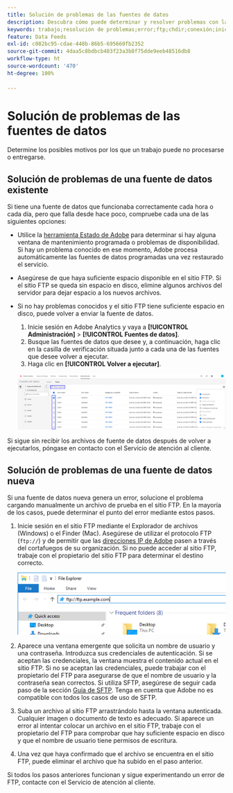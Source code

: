 ```yaml
---
title: Solución de problemas de las fuentes de datos
description: Descubra cómo puede determinar y resolver problemas con las fuentes de datos.
keywords: trabajo;resolución de problemas;error;ftp;chdir;conexión;inicio de sesión;put
feature: Data Feeds
exl-id: c082bc95-cdae-448b-86b5-695660fb2352
source-git-commit: 4daa5c8bdbcb483f23a3b8f75dde9eeb48516db8
workflow-type: ht
source-wordcount: '470'
ht-degree: 100%

---
```


# Solución de problemas de las fuentes de datos

Determine los posibles motivos por los que un trabajo puede no procesarse o entregarse.

## Solución de problemas de una fuente de datos existente

Si tiene una fuente de datos que funcionaba correctamente cada hora o cada día, pero que falla desde hace poco, compruebe cada una de las siguientes opciones:

* Utilice la [herramienta Estado de Adobe](https://status.adobe.com/es/experience_cloud) para determinar si hay alguna ventana de mantenimiento programada o problemas de disponibilidad. Si hay un problema conocido en ese momento, Adobe procesa automáticamente las fuentes de datos programadas una vez restaurado el servicio.
* Asegúrese de que haya suficiente espacio disponible en el sitio FTP. Si el sitio FTP se queda sin espacio en disco, elimine algunos archivos del servidor para dejar espacio a los nuevos archivos.
* Si no hay problemas conocidos y el sitio FTP tiene suficiente espacio en disco, puede volver a enviar la fuente de datos.

   1. Inicie sesión en Adobe Analytics y vaya a **[!UICONTROL Administración]** > **[!UICONTROL Fuentes de datos]**.
   2. Busque las fuentes de datos que desee y, a continuación, haga clic en la casilla de verificación situada junto a cada una de las fuentes que desee volver a ejecutar.
   3. Haga clic en **[!UICONTROL Volver a ejecutar]**.

   ![Volver a ejecutar](assets/rerun.png)

Si sigue sin recibir los archivos de fuente de datos después de volver a ejecutarlos, póngase en contacto con el Servicio de atención al cliente.

## Solución de problemas de una fuente de datos nueva

Si una fuente de datos nueva genera un error, solucione el problema cargando manualmente un archivo de prueba en el sitio FTP. En la mayoría de los casos, puede determinar el punto del error mediante estos pasos.

1. Inicie sesión en el sitio FTP mediante el Explorador de archivos (Windows) o el Finder (Mac). Asegúrese de utilizar el protocolo FTP (`ftp://`) y de permitir que las [direcciones IP de Adobe](/help/technotes/ip-addresses.md) pasen a través del cortafuegos de su organización. Si no puede acceder al sitio FTP, trabaje con el propietario del sitio FTP para determinar el destino correcto.

   ![Explorador de archivos](assets/file_explorer.png)

2. Aparece una ventana emergente que solicita un nombre de usuario y una contraseña. Introduzca sus credenciales de autenticación. Si se aceptan las credenciales, la ventana muestra el contenido actual en el sitio FTP. Si no se aceptan las credenciales, puede trabajar con el propietario del FTP para asegurarse de que el nombre de usuario y la contraseña sean correctos. Si utiliza SFTP, asegúrese de seguir cada paso de la sección [Guía de SFTP](../ftp-and-sftp/c-sftp/ftp-sftp.md). Tenga en cuenta que Adobe no es compatible con todos los casos de uso de SFTP.
3. Suba un archivo al sitio FTP arrastrándolo hasta la ventana autenticada. Cualquier imagen o documento de texto es adecuado. Si aparece un error al intentar colocar un archivo en el sitio FTP, trabaje con el propietario del FTP para comprobar que hay suficiente espacio en disco y que el nombre de usuario tiene permisos de escritura.
4. Una vez que haya confirmado que el archivo se encuentra en el sitio FTP, puede eliminar el archivo que ha subido en el paso anterior.

Si todos los pasos anteriores funcionan y sigue experimentando un error de FTP, contacte con el Servicio de atención al cliente.
